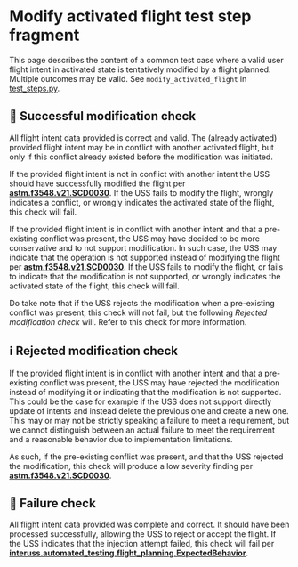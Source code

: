 # Modify activated flight test step fragment

This page describes the content of a common test case where a valid user flight intent in activated state is tentatively
modified by a flight planned. Multiple outcomes may be valid.
See `modify_activated_flight` in [test_steps.py](test_steps.py).

## 🛑 Successful modification check

All flight intent data provided is correct and valid. The (already activated) provided flight intent may be in conflict
with another activated flight, but only if this conflict already existed before the modification was initiated.

If the provided flight intent is not in conflict with another intent the USS should have successfully modified the
flight per **[astm.f3548.v21.SCD0030](../../requirements/astm/f3548/v21.md)**.
If the USS fails to modify the flight, wrongly indicates a conflict, or wrongly indicates the activated state of the
flight, this check will fail.

If the provided flight intent is in conflict with another intent and that a pre-existing conflict was present, the USS
may have decided to be more conservative and to not support modification.
In such case, the USS may indicate that the operation is not supported instead of modifying the flight per **[astm.f3548.v21.SCD0030](../../requirements/astm/f3548/v21.md)**.
If the USS fails to modify the flight, or fails to indicate that the modification is not supported, or wrongly indicates
the activated state of the flight, this check will fail.

Do take note that if the USS rejects the modification when a pre-existing conflict was present, this check will not fail,
but the following *Rejected modification check* will. Refer to this check for more information.

## ℹ️ Rejected modification check

If the provided flight intent is in conflict with another intent and that a pre-existing conflict was present, the USS
may have rejected the modification instead of modifying it or indicating that the modification is not supported. This
could be the case for example if the USS does not support directly update of intents and instead delete the previous one
and create a new one. This may or may not be strictly speaking a failure to meet a requirement, but we cannot
distinguish between an actual failure to meet the requirement and a reasonable behavior due to implementation
limitations.

As such, if the pre-existing conflict was present, and that the USS rejected the modification, this check will produce
a low severity finding per **[astm.f3548.v21.SCD0030](../../requirements/astm/f3548/v21.md)**.

## 🛑 Failure check

All flight intent data provided was complete and correct. It should have been processed successfully, allowing the USS
to reject or accept the flight. If the USS indicates that the injection attempt failed, this check will fail per
**[interuss.automated_testing.flight_planning.ExpectedBehavior](../../requirements/interuss/automated_testing/flight_planning.md)**.
